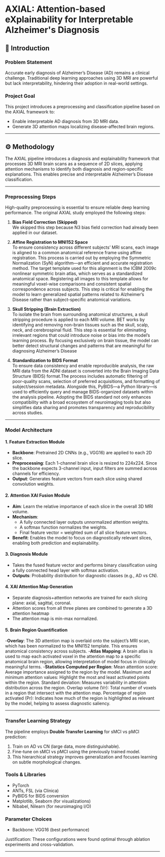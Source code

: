 # AXIAL: Attention-based eXplainability for Interpretable Alzheimer's Diagnosis

## 🧠 Introduction

### Problem Statement
Accurate early diagnosis of Alzheimer’s Disease (AD) remains a clinical challenge. Traditional deep learning approaches using 3D MRI are powerful but lack interpretability, hindering their adoption in real-world settings.

### Project Goal
This project introduces a preprocessing and classification pipeline based on the AXIAL framework to:
- Enable interpretable AD diagnosis from 3D MRI data.
- Generate 3D attention maps localizing disease-affected brain regions.

---


## ⚙️ Methodology


The AXIAL pipeline introduces a diagnosis and explainability framework that processes 3D MRI brain scans as a sequence of 2D slices, applying attention mechanisms to identify both diagnosis and region-specific explanations. This enables precise and interpretable Alzheimer’s Disease classification.

---

### Preprocessing Steps

High-quality preprocessing is essential to ensure reliable deep learning performance. The original AXIAL study employed the following steps:

1. **Bias Field Correction (Skipped)**  
   We skipped this step because N3 bias field correction had already been applied in our dataset.

2. **Affine Registration to MNI152 Space**  
   To ensure consistency across different subjects’ MRI scans, each image is aligned to a common anatomical reference frame using affine registration. This  process is carried out by employing the Symmetric Normalization (SyN) algorithm—an efficient and accurate registration method. The target template used for this alignment is the ICBM 2009c nonlinear symmetric brain atlas, which serves as a standardized anatomical space. Registering all images to this template allows for meaningful voxel-wise comparisons and consistent spatial correspondence across subjects. This step is critical for enabling the model to learn generalized spatial patterns related to Alzheimer’s Disease rather than subject-specific anatomical variations.

3. **Skull Stripping (Brain Extraction)**  
  To isolate the brain from surrounding anatomical structures, a skull stripping procedure is applied to each MRI volume. BET works by identifying and removing non-brain tissues such as the skull, scalp, neck, and cerebrospinal fluid. This step is essential for eliminating irrelevant regions that could introduce noise or bias into the model’s learning process. By focusing exclusively on brain tissue, the model can better detect structural changes and patterns that are meaningful for diagnosing Alzheimer’s Disease

4. **Standardization to BIDS Format**  
  To ensure data consistency and enable reproducible analysis, the raw MRI data from the ADNI dataset is converted into the Brain Imaging Data Structure (BIDS) format.The process includes automatic filtering of poor-quality scans, selection of preferred acquisitions, and formatting of subject/session metadata. Alongside this, PyBIDS—a Python library—is used to efficiently query and manage BIDS-organized datasets within the analysis pipeline. Adopting the BIDS standard not only enhances compatibility with a broad ecosystem of neuroimaging tools but also simplifies data sharing and promotes transparency and reproducibility across studies.
---

### Model Architecture

#### 1. Feature Extraction Module

- **Backbone**: Pretrained 2D CNNs (e.g., VGG16) are applied to each 2D slice.
- **Preprocessing**: Each 1-channel brain slice is resized to 224x224. Since the backbone expects 3-channel input, input filters are summed across channels for efficiency.
- **Output**: Generates feature vectors from each slice using shared convolution weights.

#### 2. Attention XAI Fusion Module

- **Aim**: Learn the relative importance of each slice in the overall 3D MRI volume.
- **Mechanism**:
  - A fully connected layer outputs unnormalized attention weights.
  - A softmax function normalizes the weights.
  - Final feature vector = weighted sum of all slice feature vectors.
- **Benefit**: Enables the model to focus on diagnostically relevant slices, enabling both prediction and explainability.

#### 3. Diagnosis Module

- Takes the fused feature vector and performs binary classification using a fully connected head layer with softmax activation.
- **Outputs**: Probability distribution for diagnostic classes (e.g., AD vs CN).

#### 4. XAI Attention Map Generation

- Separate diagnosis+attention networks are trained for each slicing plane: axial, sagittal, coronal.
- Attention scores from all three planes are combined to generate a 3D attention heatmap
- The attention map is min-max normalized.

#### 5. Brain Region Quantification

-**Overlay**:
The 3D attention map is overlaid onto the subject’s MRI scan, which has been normalized to the MNI152 template. This ensures anatomical consistency across subjects.
-**Atlas Mapping**:
A brain atlas is used to map each activated voxel in the attention map to a specific anatomical brain region, allowing interpretation of model focus in clinically meaningful terms.
-**Statistics Computed per Region**:
Mean attention score: Average importance assigned to the region by the model.
Maximum and minimum attention values: Highlight the most and least activated points within the region.
Standard deviation: Measures variability in attention distribution across the region.
Overlap volume (Vr): Total number of voxels in a region that intersect with the attention map.
Percentage of region activated (Pr): Indicates how much of the region is highlighted as relevant by the model, helping to assess diagnostic saliency.

---

### Transfer Learning Strategy

The pipeline employs **Double Transfer Learning** for sMCI vs pMCI prediction:
1. Train on AD vs CN (large data, more distinguishable).
2. Fine-tune on sMCI vs pMCI using the previously trained model.
3. This hierarchical strategy improves generalization and focuses learning on subtle morphological changes.



### Tools & Libraries
- PyTorch
- ANTs, FSL (via Clinica)
- PyBIDS for BIDS conversion
- Matplotlib, Seaborn (for visualizations)
- Nibabel, Nilearn (for neuroimaging I/O)

### Parameter Choices
- Backbone: VGG16 (best performance)

Justification: These configurations were found optimal through ablation experiments and cross-validation.

---
